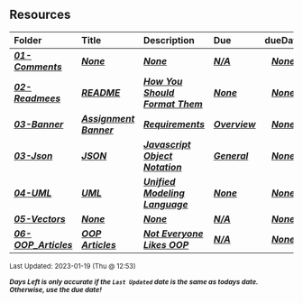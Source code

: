 ## Resources

| Folder | Title | Description | Due | dueDate |  |
|:------|:------|:------|:------|:-----:|-----|
| ***<a href="https://github.com/rugbyprof/2143-Object-Oriented-Programming/tree/master/Resources/01-Comments">01-Comments</a>*** | ***<a href="https://github.com/rugbyprof/2143-Object-Oriented-Programming/tree/master/Resources/01-Comments">None</a>*** | ***<a href="https://github.com/rugbyprof/2143-Object-Oriented-Programming/tree/master/Resources/01-Comments">None</a>*** | ***<a href="https://github.com/rugbyprof/2143-Object-Oriented-Programming/tree/master/Resources/01-Comments">N/A</a>*** | ***<a href="https://github.com/rugbyprof/2143-Object-Oriented-Programming/tree/master/Resources/01-Comments">None</a>*** |  |
| ***<a href="https://github.com/rugbyprof/2143-Object-Oriented-Programming/tree/master/Resources/02-Readmees">02-Readmees</a>*** | ***<a href="https://github.com/rugbyprof/2143-Object-Oriented-Programming/tree/master/Resources/02-Readmees"> README </a>*** | ***<a href="https://github.com/rugbyprof/2143-Object-Oriented-Programming/tree/master/Resources/02-Readmees"> How You Should Format Them</a>*** | ***<a href="https://github.com/rugbyprof/2143-Object-Oriented-Programming/tree/master/Resources/02-Readmees"> None</a>*** | ***<a href="https://github.com/rugbyprof/2143-Object-Oriented-Programming/tree/master/Resources/02-Readmees">None</a>*** |  |
| ***<a href="https://github.com/rugbyprof/2143-Object-Oriented-Programming/tree/master/Resources/03-Banner">03-Banner</a>*** | ***<a href="https://github.com/rugbyprof/2143-Object-Oriented-Programming/tree/master/Resources/03-Banner"> Assignment Banner </a>*** | ***<a href="https://github.com/rugbyprof/2143-Object-Oriented-Programming/tree/master/Resources/03-Banner"> Requirements</a>*** | ***<a href="https://github.com/rugbyprof/2143-Object-Oriented-Programming/tree/master/Resources/03-Banner"> Overview</a>*** | ***<a href="https://github.com/rugbyprof/2143-Object-Oriented-Programming/tree/master/Resources/03-Banner">None</a>*** |  |
| ***<a href="https://github.com/rugbyprof/2143-Object-Oriented-Programming/tree/master/Resources/03-Json">03-Json</a>*** | ***<a href="https://github.com/rugbyprof/2143-Object-Oriented-Programming/tree/master/Resources/03-Json"> JSON </a>*** | ***<a href="https://github.com/rugbyprof/2143-Object-Oriented-Programming/tree/master/Resources/03-Json"> Javascript Object Notation</a>*** | ***<a href="https://github.com/rugbyprof/2143-Object-Oriented-Programming/tree/master/Resources/03-Json"> General</a>*** | ***<a href="https://github.com/rugbyprof/2143-Object-Oriented-Programming/tree/master/Resources/03-Json">None</a>*** |  |
| ***<a href="https://github.com/rugbyprof/2143-Object-Oriented-Programming/tree/master/Resources/04-UML">04-UML</a>*** | ***<a href="https://github.com/rugbyprof/2143-Object-Oriented-Programming/tree/master/Resources/04-UML"> UML </a>*** | ***<a href="https://github.com/rugbyprof/2143-Object-Oriented-Programming/tree/master/Resources/04-UML"> Unified Modeling Language</a>*** | ***<a href="https://github.com/rugbyprof/2143-Object-Oriented-Programming/tree/master/Resources/04-UML"> None</a>*** | ***<a href="https://github.com/rugbyprof/2143-Object-Oriented-Programming/tree/master/Resources/04-UML">None</a>*** |  |
| ***<a href="https://github.com/rugbyprof/2143-Object-Oriented-Programming/tree/master/Resources/05-Vectors">05-Vectors</a>*** | ***<a href="https://github.com/rugbyprof/2143-Object-Oriented-Programming/tree/master/Resources/05-Vectors">None</a>*** | ***<a href="https://github.com/rugbyprof/2143-Object-Oriented-Programming/tree/master/Resources/05-Vectors">None</a>*** | ***<a href="https://github.com/rugbyprof/2143-Object-Oriented-Programming/tree/master/Resources/05-Vectors">N/A</a>*** | ***<a href="https://github.com/rugbyprof/2143-Object-Oriented-Programming/tree/master/Resources/05-Vectors">None</a>*** |  |
| ***<a href="https://github.com/rugbyprof/2143-Object-Oriented-Programming/tree/master/Resources/06-OOP_Articles">06-OOP_Articles</a>*** | ***<a href="https://github.com/rugbyprof/2143-Object-Oriented-Programming/tree/master/Resources/06-OOP_Articles"> OOP Articles</a>*** | ***<a href="https://github.com/rugbyprof/2143-Object-Oriented-Programming/tree/master/Resources/06-OOP_Articles"> Not Everyone Likes OOP</a>*** | ***<a href="https://github.com/rugbyprof/2143-Object-Oriented-Programming/tree/master/Resources/06-OOP_Articles">N/A</a>*** | ***<a href="https://github.com/rugbyprof/2143-Object-Oriented-Programming/tree/master/Resources/06-OOP_Articles">None</a>*** |  |

<sup>Last Updated: 2023-01-19 (Thu @ 12:53)</sup> 

<sup>***Days Left is only accurate if the `Last Updated` date is the same as todays date. Otherwise, use the due date!***</sup> 